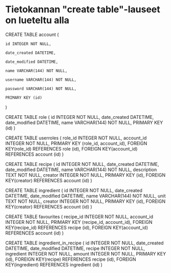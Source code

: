# Tietokannan "create table"-lauseet on lueteltu alla


CREATE TABLE account (

	id INTEGER NOT NULL, 

	date_created DATETIME,
	
	date_modified DATETIME,
	
	name VARCHAR(144) NOT NULL, 
	
	username VARCHAR(144) NOT NULL, 
	
	password VARCHAR(144) NOT NULL, 
	
	PRIMARY KEY (id)
	
)


CREATE TABLE role (
	id INTEGER NOT NULL, 
	date_created DATETIME, 
	date_modified DATETIME, 
	name VARCHAR(144) NOT NULL, 
	PRIMARY KEY (id)
)


CREATE TABLE userroles (
	role_id INTEGER NOT NULL, 
	account_id INTEGER NOT NULL, 
	PRIMARY KEY (role_id, account_id), 
	FOREIGN KEY(role_id) REFERENCES role (id), 
	FOREIGN KEY(account_id) REFERENCES account (id)
)


CREATE TABLE recipe (
	id INTEGER NOT NULL, 
	date_created DATETIME, 
	date_modified DATETIME, 
	name VARCHAR(144) NOT NULL, 
	description TEXT NOT NULL, 
	creator INTEGER NOT NULL, 
	PRIMARY KEY (id), 
	FOREIGN KEY(creator) REFERENCES account (id)
)


CREATE TABLE ingredient (
	id INTEGER NOT NULL, 
	date_created DATETIME, 
	date_modified DATETIME, 
	name VARCHAR(144) NOT NULL, 
	unit TEXT NOT NULL, 
	creator INTEGER NOT NULL, 
	PRIMARY KEY (id), 
	FOREIGN KEY(creator) REFERENCES account (id)
)


CREATE TABLE favourites (
	recipe_id INTEGER NOT NULL, 
	account_id INTEGER NOT NULL, 
	PRIMARY KEY (recipe_id, account_id), 
	FOREIGN KEY(recipe_id) REFERENCES recipe (id), 
	FOREIGN KEY(account_id) REFERENCES account (id)
)


CREATE TABLE ingredient_in_recipe (
	id INTEGER NOT NULL, 
	date_created DATETIME, 
	date_modified DATETIME, 
	recipe INTEGER NOT NULL, 
	ingredient INTEGER NOT NULL, 
	amount INTEGER NOT NULL, 
	PRIMARY KEY (id), 
	FOREIGN KEY(recipe) REFERENCES recipe (id), 
	FOREIGN KEY(ingredient) REFERENCES ingredient (id)
)
